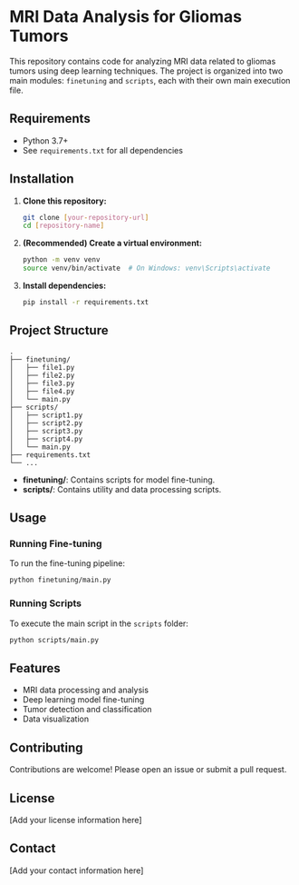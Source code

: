 # MRI Data Analysis for Gliomas Tumors

This repository contains code for analyzing MRI data related to gliomas tumors using deep learning techniques. The project is organized into two main modules: `finetuning` and `scripts`, each with their own main execution file.

## Requirements

- Python 3.7+
- See `requirements.txt` for all dependencies

## Installation

1. **Clone this repository:**
   ```bash
   git clone [your-repository-url]
   cd [repository-name]
   ```

2. **(Recommended) Create a virtual environment:**
   ```bash
   python -m venv venv
   source venv/bin/activate  # On Windows: venv\Scripts\activate
   ```

3. **Install dependencies:**
   ```bash
   pip install -r requirements.txt
   ```

## Project Structure

```
.
├── finetuning/
│   ├── file1.py
│   ├── file2.py
│   ├── file3.py
│   ├── file4.py
│   └── main.py
├── scripts/
│   ├── script1.py
│   ├── script2.py
│   ├── script3.py
│   ├── script4.py
│   └── main.py
├── requirements.txt
└── ...
```

- **finetuning/**: Contains scripts for model fine-tuning.
- **scripts/**: Contains utility and data processing scripts.

## Usage

### Running Fine-tuning

To run the fine-tuning pipeline:
```bash
python finetuning/main.py
```

### Running Scripts

To execute the main script in the `scripts` folder:
```bash
python scripts/main.py
```

## Features

- MRI data processing and analysis
- Deep learning model fine-tuning
- Tumor detection and classification
- Data visualization

## Contributing

Contributions are welcome! Please open an issue or submit a pull request.

## License

[Add your license information here]

## Contact

[Add your contact information here] 
